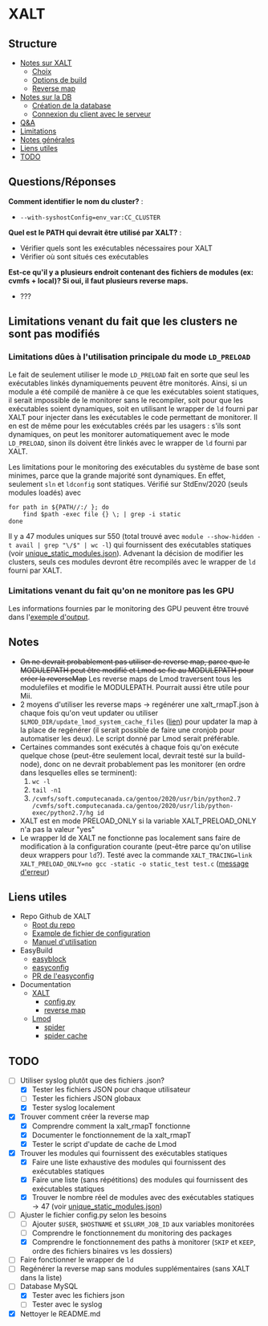 # XALT

## Structure

* [Notes sur XALT](docs/XALT.md)
    * [Choix](docs/XALT.md#choix)
    * [Options de build](docs/XALT.md#options-de-build)
    * [Reverse map](docs/XALT.md#reverse-map)
* [Notes sur la DB](docs/DB.md)
    * [Création de la database](docs/DB.md#création-de-la-database)
    * [Connexion du client avec le serveur](docs/DB.md#connexion-du-client-avec-le-serveur)
* [Q&A](#questions/réponses)
* [Limitations](#limitations-venant-du-fait-que-les-clusters-ne-sont-pas-modifiés)
* [Notes générales](#notes)
* [Liens utiles](#liens-utiles)
* [TODO](#todo)

## Questions/Réponses

**Comment identifier le nom du cluster?** :
* `--with-syshostConfig=env_var:CC_CLUSTER`

**Quel est le PATH qui devrait être utilisé par XALT?** :
* Vérifier quels sont les exécutables nécessaires pour XALT
* Vérifier où sont situés ces exécutables

**Est-ce qu'il y a plusieurs endroit contenant des fichiers de modules (ex: cvmfs + local)? Si oui, il faut plusieurs reverse maps.**
* ???

## Limitations venant du fait que les clusters ne sont pas modifiés
### Limitations dûes à l'utilisation principale du mode `LD_PRELOAD`
Le fait de seulement utiliser le mode `LD_PRELOAD` fait en sorte que seul les exécutables linkés dynamiquements peuvent être monitorés. Ainsi, si un module a été compilé de manière à ce que les exécutables soient statiques, il serait impossible de le monitorer sans le recompiler, soit pour que les exécutables soient dynamiques, soit en utilisant le wrapper de `ld` fourni par XALT pour injecter dans les exécutables le code permettant de monitorer. Il en est de même pour les exécutables créés par les usagers : s'ils sont dynamiques, on peut les monitorer automatiquement avec le mode `LD_PRELOAD`, sinon ils doivent être linkés avec le wrapper de `ld` fourni par XALT.

Les limitations pour le monitoring des exécutables du système de base sont minimes, parce que la grande majorité sont dynamiques. En effet, seulement `sln` et `ldconfig` sont statiques. Vérifié sur StdEnv/2020 (seuls modules loadés) avec
```
for path in ${PATH//:/ }; do
    find $path -exec file {} \; | grep -i static
done
```

Il y a 47 modules uniques sur 550 (total trouvé avec `module --show-hidden -t avail | grep "\/$" | wc -l`) qui fournissent des exécutables statiques (voir [unique_static_modules.json](static_modules/unique_static_modules.json)). Advenant la décision de modifier les clusters, seuls ces modules devront être recompilés avec le wrapper de `ld` fourni par XALT.

### Limitations venant du fait qu'on ne monitore pas les GPU
Les informations fournies par le monitoring des GPU peuvent être trouvé dans l'[exemple d'output](examples/gpu.txt).

## Notes
* ~~On ne devrait probablement pas utiliser de reverse map, parce que le MODULEPATH peut être modifié et Lmod se fie au MODULEPATH pour créer la reverseMap~~ Les reverse maps de Lmod traversent tous les modulefiles et modifie le MODULEPATH. Pourrait aussi être utile pour Mii.
* 2 moyens d'utiliser les reverse maps &rarr; regénérer une xalt_rmapT.json à chaque fois qu'on veut updater ou utiliser `$LMOD_DIR/update_lmod_system_cache_files` ([lien](https://xalt.readthedocs.io/en/latest/040_reverse_map.html#function-tracking)) pour updater la map à la place de regénérer (il serait possible de faire une cronjob pour automatiser les deux). Le script donné par Lmod serait préférable.
* Certaines commandes sont exécutés à chaque fois qu'on exécute quelque chose (peut-être seulement local, devrait testé sur la build-node), donc on ne devrait probablement pas les monitorer (en ordre dans lesquelles elles se terminent): 
    1. `wc -l`
    2. `tail -n1`
    3. `/cvmfs/soft.computecanada.ca/gentoo/2020/usr/bin/python2.7 /cvmfs/soft.computecanada.ca/gentoo/2020/usr/lib/python-exec/python2.7/hg id`
* XALT est en mode PRELOAD_ONLY si la variable XALT_PRELOAD_ONLY n'a pas la valeur "yes"
* Le wrapper ld de XALT ne fonctionne pas localement sans faire de modification à la configuration courante (peut-être parce qu'on utilise deux wrappers pour `ld`?). Testé avec la commande `XALT_TRACING=link XALT_PRELOAD_ONLY=no gcc -static -o static_test test.c` ([message d'erreur](ld_error.txt))




## Liens utiles
* Repo Github de XALT
    * [Root du repo](https://github.com/xalt/xalt)
    * [Example de fichier de configuration](https://github.com/xalt/xalt/blob/2e393fba883cd6327d6361abda42b955c25bb840/Config/TACC_config.py)
    * [Manuel d'utilisation](https://github.com/xalt/xalt/blob/2e393fba883cd6327d6361abda42b955c25bb840/my_docs/XALTUsersManual-0.5.pdf)
* EasyBuild
    * [easyblock](https://github.com/easybuilders/easybuild-easyblocks/blob/develop/easybuild/easyblocks/x/xalt.py)
    * [easyconfig](https://github.com/easybuilders/easybuild-easyconfigs/blob/develop/easybuild/easyconfigs/x/XALT/XALT-2.8.4.eb)
    * [PR de l'easyconfig](https://github.com/easybuilders/easybuild-easyblocks/pull/1942)
* Documentation
    * [XALT](https://xalt.readthedocs.io/en/latest/index.html)
        * [config.py](https://xalt.readthedocs.io/en/latest/030_site_filtering.html)
        * [reverse map](https://xalt.readthedocs.io/en/latest/040_reverse_map.html)
    * [Lmod](https://lmod.readthedocs.io/en/latest/index.html)
        * [spider](https://lmod.readthedocs.io/en/latest/136_spider.html)
        * [spider cache](https://lmod.readthedocs.io/en/latest/130_spider_cache.html)


## TODO
- [ ] Utiliser syslog plutôt que des fichiers .json?
    - [X] Tester les fichiers JSON pour chaque utilisateur
    - [ ] Tester les fichiers JSON globaux
    - [X] Tester syslog localement
- [X] Trouver comment créer la reverse map
    - [X] Comprendre comment la xalt_rmapT fonctionne
    - [X] Documenter le fonctionnement de la xalt_rmapT
    - [X] Tester le script d'update de cache de Lmod
- [X] Trouver les modules qui fournissent des exécutables statiques
    - [X] Faire une liste exhaustive des modules qui fournissent des exécutables statiques
    - [X] Faire une liste (sans répétitions) des modules qui fournissent des exécutables statiques
    - [X] Trouver le nombre réel de modules avec des exécutables statiques &rarr; 47 (voir [unique_static_modules.json](static_modules/unique_static_modules.json))
- [ ] Ajuster le fichier config.py selon les besoins
    - [ ] Ajouter `$USER`, `$HOSTNAME` et `$SLURM_JOB_ID` aux variables monitorées
    - [ ] Comprendre le fonctionnement du monitoring des packages
    - [X] Comprendre le fonctionnement des paths à monitorer (`SKIP` et `KEEP`, ordre des fichiers binaires vs les dossiers)
- [ ] Faire fonctionner le wrapper de `ld`
- [ ] Regénérer la reverse map sans modules supplémentaires (sans XALT dans la liste)
- [ ] Database MySQL
    - [X] Tester avec les fichiers json
    - [ ] Tester avec le syslog
- [X] Nettoyer le README[]().md

